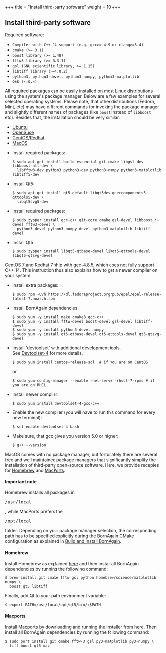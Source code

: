 +++
title = "Install third-party software"
weight = 10
+++

## Install third-party software

Required software:

* `Compiler with C++-14 support (e.g. gcc>= 4.9 or clang>=3.4)`
* `cmake (>= 3.1)`
* `boost library (>= 1.48)`
* `fftw3 library (>= 3.3.1)`
* `gsl (GNU scientific library, >= 1.15)`
* `libtiff library (>=4.0.2)`
* `python3, python3-devel, python3-numpy, python3-matplotlib`
* `Qt5 (>=5.4)`

All required packages can be easily installed on most Linux distributions using the system's package manager. Below are a few examples for several selected operating systems. Please note, that other distributions (Fedora, Mint, etc) may have different commands for invoking the package manager and slightly different names of packages (like `boost` instead of `libboost` etc). Besides that, the installation should be very similar.

<!-- Nav tabs -->
<ul class="nav nav-tabs" id="OperationSystemTab" role="tablist">
  <li class="nav-item">
    <a class="nav-link active" id="home-tab" data-toggle="tab" href="#Ubuntu" role="tab" aria-controls="ubuntu" aria-selected="true">Ubuntu</a>
  </li>
  <li class="nav-item">
    <a class="nav-link" id="profile-tab" data-toggle="tab" href="#OpenSuse" role="tab" aria-controls="opensuse" aria-selected="false">OpenSuse</a>
  </li>
  <li class="nav-item">
    <a class="nav-link" id="messages-tab" data-toggle="tab" href="#CentOS" role="tab" aria-controls="centos" aria-selected="false">CentOS/Redhat</a>
  </li>
  <li class="nav-item">
    <a class="nav-link" id="messages-tab" data-toggle="tab" href="#MacOS" role="tab" aria-controls="macos" aria-selected="false">MacOS</a>
  </li>
</ul>

<!-- Tab panes -->
<div class="tab-content id="OperationSystemTabContent">
  <div class="tab-pane active" id="Ubuntu" role="tabpanel" aria-labelledby="ubuntu-tab">
    <p><ul><li>Install required packages:
<pre><code>$ sudo apt-get install build-essential git cmake libgsl-dev libboost-all-dev \
  libfftw3-dev python3 python3-dev python3-numpy python3-matplotlib libtiff5-dev</code></pre></li>
    <li>Install Qt5:
<pre><code>$ sudo apt-get install qt5-default libqt5designercomponents5 qttools5-dev \
  libqt5svg5-dev</code></pre></li></ul></p>
  </div>
  <div class="tab-pane" id="OpenSuse" role="tabpanel" aria-labelledby="opensuse-tab">
    <p><ul><li>Install required packages:
<pre><code>$ sudo zypper install gcc-c++ git-core cmake gsl-devel libboost_*-devel fftw3-devel \
  python3-devel python3-numpy-devel python3-matplotlib libtiff-devel</code></pre></li>
    <li>Install Qt5
<pre><code>$ sudo zypper install libqt5-qtbase-devel libqt5-qttools-devel libqt5-qtsvg-devel</code></pre></li></ul></p>
  </div>
  <div class="tab-pane" id="CentOS" role="tabpanel" aria-labelledby="centos-tab">
    <p/>
    <p>CentOS 7 and Redhat 7 ship with gcc-4.8.5, which does not fully support C++ 14. This instruction thus also explains how to get a newer compiler on your system.</p>
    <p><ul><li>Install extra packages:
    <pre><code>$ sudo rpm -Uvh https://dl.fedoraproject.org/pub/epel/epel-release-latest-7.noarch.rpm</code></pre></li>
    <li>Install BornAgain dependencies:
    <pre><code>$ sudo yum -y install make cmake3 gcc-c++
$ sudo yum -y install fftw-devel boost-devel gsl-devel libtiff-devel
$ sudo yum -y install python3-devel numpy
$ sudo yum -y install qt5-qtbase-devel qt5-qttools-devel qt5-qtsvg-devel</code></pre></li>
    <li>Install 'devtoolset' with additional development tools.<br/>
    See
<a href="https://www.softwarecollections.org/en/scls/rhscl/devtoolset-4">Devtoolset-4</a>
 for more details.
    <pre><code>$ sudo yum install centos-release-scl  # if you are on CentOS</code></pre>or
    <pre><code>$ sudo yum-config-manager --enable rhel-server-rhscl-7-rpms # if you are on RHEL</code></pre></li>
    <li>Install newer compiler:
    <pre><code>$ sudo yum install devtoolset-4-gcc-c++</code></pre></li>
    <li>Enable the new compiler (you will have to run this command for every new terminal):
    <pre><code>$ scl enable devtoolset-4 bash</code></pre></li>
    <li>Make sure, that gcc gives you version 5.0 or higher:
    <pre><code>$ g++ --version</code></pre></li>
    </ul></p>
  </div>
  <div class="tab-pane" id="MacOS" role="tabpanel" aria-labelledby="macos-tab">
    <p/>
    <p>MacOS comes with no package manager, but fortunately there are several free and well maintained package managers that significantly simplify the installation of third-party open-source software. Here, we provide recepies for <a href=https://brew.sh/>Homebrew</a> and <a href=https://www.macports.org/>MacPorts</a>.</p>
    <h4>Important note</h4>
    <p>Homebrew installs all packages in <pre>/usr/local</pre>, while MacPorts prefers the <pre>/opt/local</pre> folder. Depending on your package manager selection, the corresponding path has to be specified explicitly during the BornAgain CMake configuration as explained in <a href=../build-and-install>Build and install BornAgain<a>.</p>
    <h4>Homebrew</h4>
    <p>Install Homebrew as explained <a href=https://brew.sh/>here</a> and then install all BornAgain dependencies by running the following command:
    <pre><code>$ brew install git cmake fftw gsl python homebrew/science/matplotlib numpy \
  boost qt5 libtiff</code></pre>
    </p>
    <p>Finally, add Qt to your path environment variable:
    <pre><code>$ export PATH=/usr/local/opt/qt5/bin/:$PATH</code></pre></p>
    <h4>Macports</h4>
    <p>Install Macports by downloading and running the installer from <a href=https://www.macports.org/install.php>here</a>. Then install all BornAgain dependencies by running the following command:
    <pre><code>$ sudo port install git cmake fftw-3 gsl py3-matplotlib py3-numpy \
  tiff boost qt5-mac</code></pre>
    </p>
  </div>
</div>
